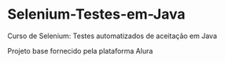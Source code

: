 # Selenium-Testes-em-Java
Curso de Selenium: Testes automatizados de aceitação em Java

Projeto base fornecido pela plataforma Alura
